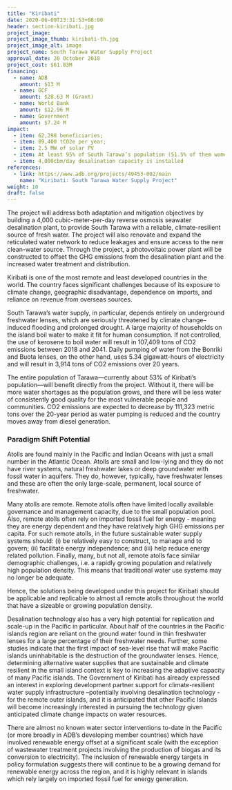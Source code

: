 ```yaml
---
title: "Kiribati"
date: 2020-06-09T23:31:53+08:00
header: section-kiribati.jpg
project_image:
project_image_thumb: kiribati-th.jpg
project_image_alt: image
project_name: South Tarawa Water Supply Project
approval_date: 20 October 2018
project_cost: $61.83M
financing:
  - name: ADB 
    amount: $13 M
  - name: GCF
    amount: $28.63 M (Grant)
  - name: World Bank
    amount: $12.96 M
  - name: Government
    amount: $7.24 M
impact:
  - item: 62,298 beneficiaries;
  - item: 89,400 tCO2e per year; 
  - item: 2.5 MW of solar PV
  - item: At least 95% of South Tarawa’s population (51.5% of them women) has access to safe, climate-resilient water supplies
  - item: 4,000cbm/day desalination capacity is installed
references:
  - link: https://www.adb.org/projects/49453-002/main
    name: "Kiribati: South Tarawa Water Supply Project"
weight: 10
draft: false
---
```



The project will address both adaptation and mitigation objectives by building a 4,000 cubic-meter-per-day reverse osmosis seawater desalination plant, to provide South Tarawa with a reliable, climate-resilient source of fresh water. The project will also renovate and expand the reticulated water network to reduce leakages and ensure access to the new clean-water source. Through the project, a photovoltaic power plant will be constructed to offset the GHG emissions from the desalination plant and the increased water treatment and distribution.

Kiribati is one of the most remote and least developed countries in the world. The country faces significant challenges because of its exposure to climate change, geographic disadvantage, dependence on imports, and reliance on revenue from overseas sources.

South Tarawa’s water supply, in particular, depends entirely on underground freshwater lenses, which are seriously threatened by climate change–induced flooding and prolonged drought. A large majority of households on the island boil water to make it fit for human consumption. If not controlled, the use of kerosene to boil water will result in 107,409 tons of CO2 emissions between 2018 and 2041. Daily pumping of water from the Bonriki and Buota lenses, on the other hand, uses 5.34 gigawatt-hours of electricity and will result in 3,914 tons of CO2 emissions over 20 years.

The entire population of Tarawa—currently about 53% of Kiribati’s population—will benefit directly from the project. Without it, there will be more water shortages as the population grows, and there will be less water of consistently good quality for the most vulnerable people and communities. CO2 emissions are expected to decrease by 111,323 metric tons over the 20-year period as water pumping is reduced and the country moves away from diesel generation.

### Paradigm Shift Potential

Atolls are found mainly in the Pacific and Indian Oceans with just a small number in the Atlantic Ocean. Atolls are small and low-lying and they do not have river systems, natural freshwater lakes or deep groundwater with fossil water in aquifers. They do, however, typically, have freshwater lenses and these are often the only large-scale, permanent, local source of freshwater. 

Many atolls are remote. Remote atolls often have limited locally available governance and management capacity, due to the small population pool. Also, remote atolls often rely on imported fossil fuel for energy - meaning they are energy dependent and they have relatively high GHG emissions per capita. For such remote atolls, in the future sustainable water supply systems should: (i) be relatively easy to construct, to manage and to govern; (ii) facilitate energy independence; and (iii) help reduce energy related pollution. Finally, many, but not all, remote atolls face similar demographic challenges, i.e. a rapidly growing population and relatively high population density. This means that traditional water use systems may no longer be adequate. 

Hence, the solutions being developed under this project for Kiribati should be applicable and replicable to almost all remote atolls throughout the world that have a sizeable or growing population density. 

Desalination technology also has a very high potential for replication and scale-up in the Pacific in particular. About half of the countries in the Pacific islands region are reliant on the ground water found in thin freshwater lenses for a large percentage of their freshwater needs. Further, some studies indicate that the first impact of sea-level rise that will make Pacific islands uninhabitable is the destruction of the groundwater lenses. Hence, determining alternative water supplies that are sustainable and climate resilient in the small island context  is key to increasing the adaptive capacity of many Pacific islands. The Government of Kiribati has already expressed an interest in exploring development partner support for climate-resilient water supply infrastructure –potentially involving desalination technology - for the remote outer islands, and it is anticipated that other Pacific Islands will become increasingly interested in pursuing the technology given anticipated climate change impacts on water resources. 

There are almost no known water sector interventions to-date in the Pacific (or more broadly in ADB’s developing member countries) which have involved renewable energy offset at a significant scale (with the exception of wastewater treatment projects involving the production of biogas and its conversion to electricity). The inclusion of renewable energy targets in policy formulation suggests there will continue to be a growing demand for renewable energy across the region, and it is highly relevant in islands which rely largely on imported fossil fuel for energy generation.